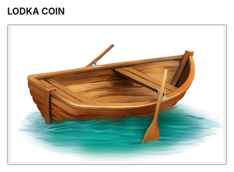 <!DOCTYPE html>
<html lang="en">
<head>
    <meta charset="UTF-8">
    <meta http-equiv="X-UA-Compatible" content="IE=edge">
    <meta name="viewport" content="width=device-width, initial-scale=1.0">
    <link rel="stylesheet" href="style.css">
    <title>lodka_coin</title>
</head>
<body>
    <nav class="nav">
        <h1 class="title">LODKA COIN</h1>
    </nav>
    <section class="level">
    </section>
    <section class="tap_tap">
        <button class="tap_circle_btn"><div class="tap_circle"><img class="tap_lodka" src="lodka.png" alt=""></div></button>
    </section>
</body>
</html>
